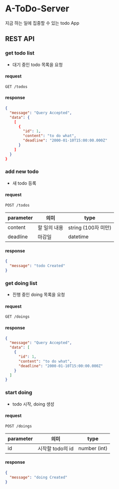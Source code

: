 # A-ToDo-Server

지금 하는 일에 집중할 수 있는 todo App

## REST API

### get todo list

- 대기 중인 todo 목록을 요청

#### request

```http
GET /todos
```

#### response

```json
{
  "message": "Query Accepted",
  "data": {
    [
      {
        "id": 1,
        "content": "to do what",
        "deadline": "2000-01-10T15:00:00.000Z"
      }
    ]
  }
}
```

### add new todo

- 새 todo 등록

#### request

```http
POST /todos
```

| parameter | 의미         | type                |
| --------- | ------------ | ------------------- |
| content   | 할 일의 내용 | string (100자 미만) |
| deadline  | 마감일       | datetime            |

#### response

```json
{
  "message": "todo Created"
}
```

### get doing list

- 진행 중인 doing 목록을 요청

#### request

```http
GET /doings
```

#### response

```json
{
  "message": "Query Accepted",
  "data": [
    {
      "id": 1,
      "content": "to do what",
      "deadline": "2000-01-10T15:00:00.000Z"
    }
  ]
}
```

### start doing

- todo 시작, doing 생성

#### request

```http
POST /doings
```

| parameter | 의미             | type         |
| --------- | ---------------- | ------------ |
| id        | 시작할 todo의 id | number (int) |

#### response

```json
{
  "message": "doing Created"
}
```
